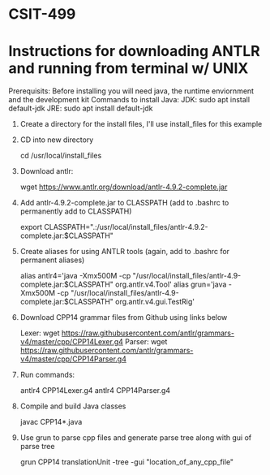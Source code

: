 # CSIT-499

# Instructions for downloading ANTLR and running from terminal w/ UNIX
Prerequisits:
Before installing you will need java, the runtime enviornment and the development kit
Commands to install Java:
JDK: sudo apt install default-jdk
JRE: sudo apt install default-jdk

1. Create a directory for the install files, I'll use install_files for this example

2. CD into new directory

   cd /usr/local/install_files
   
3. Download antlr:

   wget https://www.antlr.org/download/antlr-4.9.2-complete.jar
   
4. Add antlr-4.9.2-complete.jar to CLASSPATH (add to .bashrc to permanently add to CLASSPATH)

   export CLASSPATH=".:/usr/local/install_files/antlr-4.9.2-complete.jar:$CLASSPATH"
   
5. Create aliases for using ANTLR tools (again, add to .bashrc for permanent aliases)

   alias antlr4='java -Xmx500M -cp "/usr/local/install_files/antlr-4.9-complete.jar:$CLASSPATH" org.antlr.v4.Tool'
   alias grun='java -Xmx500M -cp "/usr/local/install_files/antlr-4.9-complete.jar:$CLASSPATH" org.antlr.v4.gui.TestRig'

6. Download CPP14 grammar files from Github using links below

   Lexer: wget https://raw.githubusercontent.com/antlr/grammars-v4/master/cpp/CPP14Lexer.g4
   Parser: wget https://raw.githubusercontent.com/antlr/grammars-v4/master/cpp/CPP14Parser.g4

7. Run commands:

   antlr4 CPP14Lexer.g4
   antlr4 CPP14Parser.g4

8. Compile and build Java classes

   javac CPP14*.java

9. Use grun to parse cpp files and generate parse tree along with gui of parse tree

   grun CPP14 translationUnit -tree -gui "location_of_any_cpp_file" 
   
